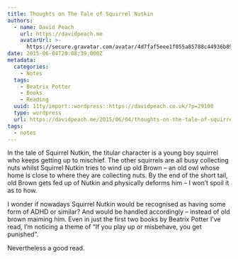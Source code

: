 ```yaml
---
title: Thoughts on The Tale of Squirrel Nutkin
authors:
  - name: David Peach
    url: https://davidpeach.me
    avatarUrl: >-
      https://secure.gravatar.com/avatar/4d7faf5eee1f055a85788c44936b8995eaab6dfb004e7854ec747ccb272e91ee?s=96&d=mm&r=g
date: 2015-06-04T20:08:39.000Z
metadata:
  categories:
    - Notes
  tags:
    - Beatrix Potter
    - Books
    - Reading
  uuid: 11ty/import::wordpress::https://davidpeach.co.uk/?p=29100
  type: wordpress
  url: https://davidpeach.me/2015/06/04/thoughts-on-the-tale-of-squirrel-nutkin/
tags:
  - notes
---
```

In the tale of Squirrel Nutkin, the titular character is a young boy squirrel who keeps getting up to mischief. The other squirrels are all busy collecting nuts whilst Squirrel Nutkin tries to wind up old Brown – an old owl whose home is close to where they are collecting nuts. By the end of the short tail, old Brown gets fed up of Nutkin and physically deforms him – I won’t spoil it as to how.

I wonder if nowadays Squirrel Nutkin would be recognised as having some form of ADHD or similar? And would be handled accordingly – instead of old brown maiming him. Even in just the first two books by Beatrix Potter I’ve read, I’m noticing a theme of “If you play up or misbehave, you get punished”.

Nevertheless a good read.